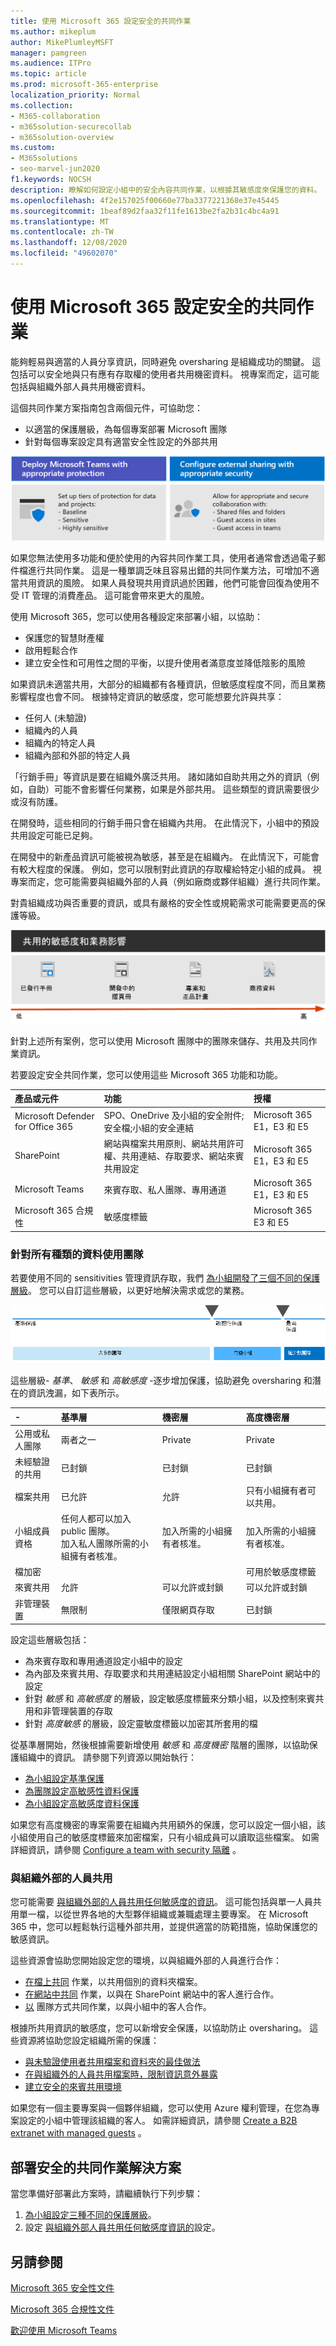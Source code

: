```yaml
---
title: 使用 Microsoft 365 設定安全的共同作業
ms.author: mikeplum
author: MikePlumleyMSFT
manager: pamgreen
ms.audience: ITPro
ms.topic: article
ms.prod: microsoft-365-enterprise
localization_priority: Normal
ms.collection:
- M365-collaboration
- m365solution-securecollab
- m365solution-overview
ms.custom:
- M365solutions
- seo-marvel-jun2020
f1.keywords: NOCSH
description: 瞭解如何設定小組中的安全內容共同作業，以根據其敏感度來保護您的資料。
ms.openlocfilehash: 4f2e157025f00660e77ba3377221368e37e45445
ms.sourcegitcommit: 1beaf89d2faa32f11fe1613be2fa2b31c4bc4a91
ms.translationtype: MT
ms.contentlocale: zh-TW
ms.lasthandoff: 12/08/2020
ms.locfileid: "49602070"
---
```

# <a name="set-up-secure-collaboration-with-microsoft-365"></a>使用 Microsoft 365 設定安全的共同作業

能夠輕易與適當的人員分享資訊，同時避免 oversharing 是組織成功的關鍵。 這包括可以安全地與只有應有存取權的使用者共用機密資料。 視專案而定，這可能包括與組織外部人員共用機密資料。

這個共同作業方案指南包含兩個元件，可協助您：
- 以適當的保護層級，為每個專案部署 Microsoft 團隊
- 針對每個專案設定具有適當安全性設定的外部共用

![以適當的安全性設定，以適當的保護和設定外部共用來部署團隊](..\media\solutions-architecture-center\secure-collaboration-overview.png)

如果您無法使用多功能和便於使用的內容共同作業工具，使用者通常會透過電子郵件檔進行共同作業。 這是一種單調乏味且容易出錯的共同作業方法，可增加不適當共用資訊的風險。 如果人員發現共用資訊過於困難，他們可能會回復為使用不受 IT 管理的消費產品。 這可能會帶來更大的風險。

使用 Microsoft 365，您可以使用各種設定來部署小組，以協助：

- 保護您的智慧財產權
- 啟用輕鬆合作
- 建立安全性和可用性之間的平衡，以提升使用者滿意度並降低陰影的風險

如果資訊未適當共用，大部分的組織都有各種資訊，但敏感度程度不同，而且業務影響程度也會不同。 根據特定資訊的敏感度，您可能想要允許與共享：

- 任何人 (未驗證) 
- 組織內的人員
- 組織內的特定人員
- 組織內部和外部的特定人員

「行銷手冊」等資訊是要在組織外廣泛共用。 諸如諸如自助共用之外的資訊（例如，自助）可能不會影響任何業務，如果是外部共用。 這些類型的資訊需要很少或沒有防護。

在開發時，這些相同的行銷手冊只會在組織內共用。 在此情況下，小組中的預設共用設定可能已足夠。

在開發中的新產品資訊可能被視為敏感，甚至是在組織內。 在此情況下，可能會有較大程度的保護。 例如，您可以限制對此資訊的存取權給特定小組的成員。 視專案而定，您可能需要與組織外部的人員（例如廠商或夥伴組織）進行共同作業。

對貴組織成功與否重要的資訊，或具有嚴格的安全性或規範需求可能需要更高的保護等級。

![從低 (發行的摺頁冊) 到高 (敏感商務資料) ](../media/solutions-architecture-center/SecureCollaboration-SensitivityAndBusinessImpactofSharing-fromVisio.png)

針對上述所有案例，您可以使用 Microsoft 團隊中的團隊來儲存、共用及共同作業資訊。 

若要設定安全共同作業，您可以使用這些 Microsoft 365 功能和功能。

| 產品或元件 | 功能 | 授權 |
|:-------|:-----|:-------|
| Microsoft Defender for Office 365 | SPO、OneDrive 及小組的安全附件;安全檔;小組的安全連結    | Microsoft 365 E1，E3 和 E5 |
| SharePoint    | 網站與檔案共用原則、網站共用許可權、共用連結、存取要求、網站來賓共用設定 | Microsoft 365 E1，E3 和 E5 |
| Microsoft Teams   | 來賓存取、私人團隊、專用通道 | Microsoft 365 E1，E3 和 E5 |
| Microsoft 365 合規性  | 敏感度標籤    | Microsoft 365 E3 和 E5 |

### <a name="using-teams-for-all-kinds-of-data"></a>針對所有種類的資料使用團隊

若要使用不同的 sensitivities 管理資訊存取，我們 [為小組開發了三個不同的保護層級](configure-teams-three-tiers-protection.md)。 您可以自訂這些層級，以更好地解決需求或您的業務。 

![Teams 邏輯架構海報的縮圖影像](../media/solutions-architecture-center/Teams-tiers-of-protection-1.png)


這些層級- *基準*、 *敏感* 和 *高敏感度* -逐步增加保護，協助避免 oversharing 和潛在的資訊洩漏，如下表所示。

|-|**基準層**|**機密層**|**高度機密層**|
|:--|:-----------|:------------|:-------------------|
|公用或私人團隊|兩者之一|Private|Private|
|未經驗證的共用|已封鎖|已封鎖|已封鎖|
|檔案共用|已允許|允許|只有小組擁有者可以共用。|
|小組成員資格|任何人都可以加入 public 團隊。<br>加入私人團隊所需的小組擁有者核准。|加入所需的小組擁有者核准。|加入所需的小組擁有者核准。|
|檔加密|||可用於敏感度標籤|
|來賓共用|允許|可以允許或封鎖|可以允許或封鎖|
|非管理裝置|無限制|僅限網頁存取|已封鎖|

設定這些層級包括：

- 為來賓存取和專用通道設定小組中的設定
- 為內部及來賓共用、存取要求和共用連結設定小組相關 SharePoint 網站中的設定
- 針對 *敏感* 和 *高敏感度* 的層級，設定敏感度標籤來分類小組，以及控制來賓共用和非管理裝置的存取
- 針對 *高度敏感* 的層級，設定靈敏度標籤以加密其所套用的檔

從基準層開始，然後根據需要新增使用 *敏感* 和 *高度機密* 階層的團隊，以協助保護組織中的資訊。 請參閱下列資源以開始執行：

- [為小組設定基準保護](configure-teams-baseline-protection.md)
- [為團隊設定高敏感性資料保護](configure-teams-sensitive-protection.md)
- [為小組設定高敏感度資料保護](configure-teams-highly-sensitive-protection.md)

如果您有高度機密的專案需要在組織內共用額外的保護，您可以設定一個小組，該小組使用自己的敏感度標籤來加密檔案，只有小組成員可以讀取這些檔案。 如需詳細資訊，請參閱 [Configure a team with security 隔離](secure-teams-security-isolation.md) 。

### <a name="sharing-with-people-outside-your-organization"></a>與組織外部的人員共用

您可能需要 [與組織外部的人員共用任何敏感度的資訊](collaborate-with-people-outside-your-organization.md)。 這可能包括與單一人員共用單一檔，以從世界各地的大型夥伴組織或兼職處理主要專案。 在 Microsoft 365 中，您可以輕鬆執行這種外部共用，並提供適當的防範措施，協助保護您的敏感資訊。

這些資源會協助您開始設定您的環境，以與組織外部的人員進行合作：

- [在檔上共同](collaborate-on-documents.md) 作業，以共用個別的資料夾檔案。
- [在網站中共同](collaborate-in-site.md) 作業，以與在 SharePoint 網站中的客人進行合作。
- [以](collaborate-as-team.md) 團隊方式共同作業，以與小組中的客人合作。

根據所共用資訊的敏感度，您可以新增安全保護，以協助防止 oversharing。 這些資源將協助您設定組織所需的保護：

- [與未驗證使用者共用檔案和資料夾的最佳做法](best-practices-anonymous-sharing.md)
- [在與組織外的人員共用檔案時，限制資訊意外暴露](share-limit-accidental-exposure.md)
- [建立安全的來賓共用環境](create-secure-guest-sharing-environment.md)

如果您有一個主要專案與一個夥伴組織，您可以使用 Azure 權利管理，在您為專案設定的小組中管理該組織的客人。 如需詳細資訊，請參閱 [Create a B2B extranet with managed guests](b2b-extranet.md) 。

## <a name="deploy-the-secure-collaboration-solution"></a>部署安全的共同作業解決方案

當您準備好部署此方案時，請繼續執行下列步驟：
1. [為小組設定三種不同的保護層級](configure-teams-three-tiers-protection.md)。
2. 設定 [與組織外部人員共用任何敏感度資訊的](collaborate-with-people-outside-your-organization.md)設定。

## <a name="see-also"></a>另請參閱

[Microsoft 365 安全性文件](https://docs.microsoft.com/microsoft-365/security)

[Microsoft 365 合規性文件](https://docs.microsoft.com/microsoft-365/compliance)

[歡迎使用 Microsoft Teams](https://docs.microsoft.com/MicrosoftTeams/Teams-overview)
